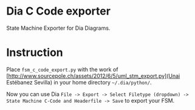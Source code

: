 # Dia C Code exporter
State Machine Exporter for Dia Diagrams.

# Instruction
Place `fsm_c_code_export.py`  with the work of [http://www.sourcepole.ch/assets/2012/6/5/uml_stm_export.py](Unai Estébanez Sevilla) in your home directory `~/.dia/python/`.

Now you can use Dia `File -> Export -> Select Filetype (dropdown) -> State Machine C-Code and Headerfile -> Save` to export your FSM.

